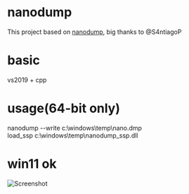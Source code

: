 # nanodump
This project based on [nanodump](https://github.com/helpsystems/nanodump), big thanks to @S4ntiagoP  

# basic
vs2019 + cpp

# usage(64-bit only)
nanodump --write c:\windows\temp\nano.dmp  
load_ssp c:\windows\temp\nanodump_ssp.dll

# win11 ok
![Screenshot](Capture.png)
